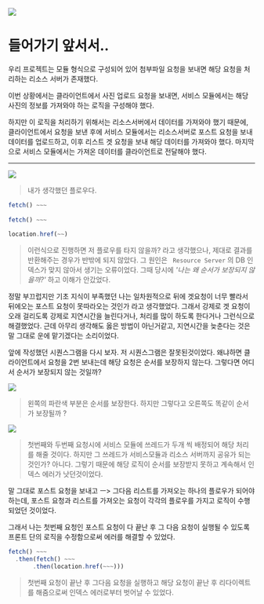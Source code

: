 ![](https://velog.velcdn.com/images/leon/post/bb3a391d-eb47-4c8a-8afb-521cb459ecb4/image.png)
# 들어가기 앞서서..

우리 프로젝트는 모듈 형식으로 구성되어 있어 첨부파일 요청을 보내면 해당 요청을 처리하는 리소스 서버가 존재했다. 

이번 상황에서는 클라이언트에서 사진 업로드 요청을 보내면, 서비스 모듈에서는 해당 사진의 정보를 가져와야 하는 로직을 구성해야 했다.

하지만 이 로직을 처리하기 위해서는 리소스서버에서 데이터를 가져와야 했기 때문에, 클라이언트에서 요청을 보낸 후에 서비스 모듈에서는 리소스서버로 포스트 요청을 보내 데이터를 업로드하고, 이후 리스트 겟 요청을 보내 해당 데이터를 가져와야 했다. 마지막으로 서비스 모듈에서는 가져온 데이터를 클라이언트로 전달해야 했다.

---



![](https://velog.velcdn.com/images/leon/post/fc6040cd-1cbc-48a4-aa57-973ee1f69d26/image.png)

> 내가 생각했던 플로우다.



```javascript
fetch() ~~~
  
fetch() ~~~
  
location.href(~~)

```

> 이런식으로 진행하면 저 플로우를 타지 않을까? 라고 생각했으나, 제대로 결과를 반환해주는 경우가 반밖에 되지 않았다. 그 원인은 ` Resource Server` 의 DB 인덱스가 맞지 않아서 생기는 오류이었다. 그때 당시에 _'나는 왜 순서가 보장되지 않을까?'_ 하고 이해가 안갔었다.

정말 부끄럽지만 기초 지식이 부족했던 나는 일차원적으로 뒤에 겟요청이 너무 빨라서 뒤에오는 포스트 요청이 못따라오는 것인가 라고 생각했었다.
그래서 강제로 겟 요청이 오래 걸리도록 강제로 지연시간을 늘린다거나, 처리를 많이 하도록 한다거나 그런식으로 해결했었다. 근데 아무리 생각해도 옳은 방법이 아닌거같고, 지연시간을 늦춘다는 것은 말 그대로 운에 맡기겠다는 소리이었다.

앞에 작성했던 시퀀스그램을 다시 보자.
저 시퀀스그램은 잘못된것이었다. 왜냐하면 클라이언트에서 요청을 2번 보내는데 해당 요청은 순서를 보장하지 않는다. 그렇다면 어디서 순서가 보장되지 않는 것일까? 

![](https://velog.velcdn.com/images/leon/post/fc314390-75de-4c94-9a18-16577977744b/image.png)

> 왼쪽의 파란색 부분은 순서를 보장한다. 하지만 그렇다고 오른쪽도 똑같이 순서가 보장될까 ?

![](https://velog.velcdn.com/images/leon/post/6433bd73-b75a-4c66-b879-54a429937acc/image.png)

> 첫번째와 두번째 요청시에 서비스 모듈에 쓰레드가 두개 씩 배정되어 해당 처리를 해줄 것이다. 하지만 그 쓰레드가 서비스모듈과 리소스 서버까지 공유가 되는것인가? 아니다. 그렇기 때문에 해당 로직이 순서를 보장받지 못하고 계속해서 인덱스 에러가 낫던것이었다. 

말 그대로 포스트 요청을 보내고 ㅡ> 그다음 리스트를 가져오는 하나의 플로우가 되어야 하는데, 포스트 요청과 리스트를 가져오는 요청이 각각의 플로우를 가지고 로직이 수행되었던 것이었다. 

그래서 나는 첫번째 요청인 포스트 요청이 다 끝난 후 그 다음 요청이 실행될 수 있도록 프론트 단의 로직을 수정함으로써 에러를 해결할 수 있었다.

```javascript
fetch() ~~~
  .then(fetch() ~~~
       .then(location.href(~~~)))
```

> 첫번째 요청이 끝난 후 그다음 요청을 실행하고 해당 요청이 끝난 후 리다이렉트를 해줌으로써 인덱스 에러로부터 벗어날 수 있었다.